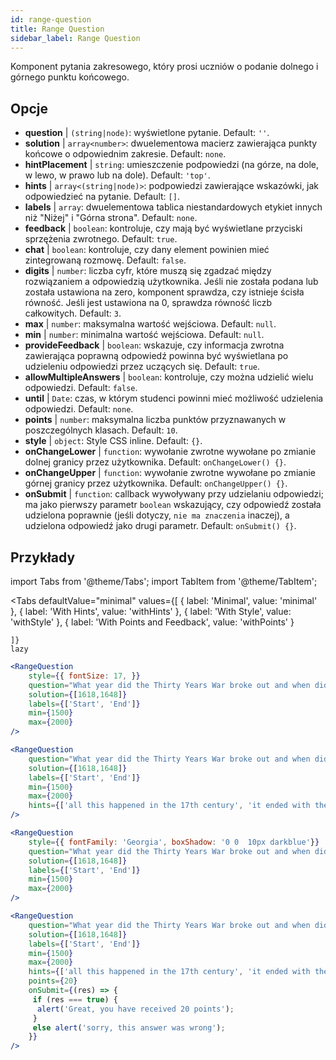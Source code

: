 ```yaml
---
id: range-question
title: Range Question
sidebar_label: Range Question
---
```


Komponent pytania zakresowego, który prosi uczniów o podanie dolnego i górnego punktu końcowego.

## Opcje

* __question__ | `(string|node)`: wyświetlone pytanie. Default: `''`.
* __solution__ | `array<number>`: dwuelementowa macierz zawierająca punkty końcowe o odpowiednim zakresie. Default: `none`.
* __hintPlacement__ | `string`: umieszczenie podpowiedzi (na górze, na dole, w lewo, w prawo lub na dole). Default: `'top'`.
* __hints__ | `array<(string|node)>`: podpowiedzi zawierające wskazówki, jak odpowiedzieć na pytanie. Default: `[]`.
* __labels__ | `array`: dwuelementowa tablica niestandardowych etykiet innych niż "Niżej" i "Górna strona". Default: `none`.
* __feedback__ | `boolean`: kontroluje, czy mają być wyświetlane przyciski sprzężenia zwrotnego. Default: `true`.
* __chat__ | `boolean`: kontroluje, czy dany element powinien mieć zintegrowaną rozmowę. Default: `false`.
* __digits__ | `number`: liczba cyfr, które muszą się zgadzać między rozwiązaniem a odpowiedzią użytkownika. Jeśli nie została podana lub została ustawiona na zero, komponent sprawdza, czy istnieje ścisła równość. Jeśli jest ustawiona na 0, sprawdza równość liczb całkowitych. Default: `3`.
* __max__ | `number`: maksymalna wartość wejściowa. Default: `null`.
* __min__ | `number`: minimalna wartość wejściowa. Default: `null`.
* __provideFeedback__ | `boolean`: wskazuje, czy informacja zwrotna zawierająca poprawną odpowiedź powinna być wyświetlana po udzieleniu odpowiedzi przez uczących się. Default: `true`.
* __allowMultipleAnswers__ | `boolean`: kontroluje, czy można udzielić wielu odpowiedzi. Default: `false`.
* __until__ | `Date`: czas, w którym studenci powinni mieć możliwość udzielenia odpowiedzi. Default: `none`.
* __points__ | `number`: maksymalna liczba punktów przyznawanych w poszczególnych klasach. Default: `10`.
* __style__ | `object`: Style CSS inline. Default: `{}`.
* __onChangeLower__ | `function`: wywołanie zwrotne wywołane po zmianie dolnej granicy przez użytkownika. Default: `onChangeLower() {}`.
* __onChangeUpper__ | `function`: wywołanie zwrotne wywołane po zmianie górnej granicy przez użytkownika. Default: `onChangeUpper() {}`.
* __onSubmit__ | `function`: callback wywoływany przy udzielaniu odpowiedzi; ma jako pierwszy parametr `boolean` wskazujący, czy odpowiedź została udzielona poprawnie (jeśli dotyczy, `nie ma znaczenia` inaczej), a udzielona odpowiedź jako drugi parametr. Default: `onSubmit() {}`.


## Przykłady

import Tabs from '@theme/Tabs';
import TabItem from '@theme/TabItem';

<Tabs
    defaultValue="minimal"
    values={[
        { label: 'Minimal', value: 'minimal' },
        { label: 'With Hints', value: 'withHints' },
        { label: 'With Style', value: 'withStyle' },
        { label: 'With Points and Feedback', value: 'withPoints' }
        
    ]}
    lazy
>

<TabItem value="minimal">

```jsx live
<RangeQuestion
    style={{ fontSize: 17, }}
    question="What year did the Thirty Years War broke out and when did it?"
    solution={[1618,1648]}
    labels={['Start', 'End']}
    min={1500}
    max={2000}
/>
```

</TabItem>

<TabItem value="withHints">

```jsx live
<RangeQuestion
    question="What year did the Thirty Years War broke out and when did it?"
    solution={[1618,1648]}
    labels={['Start', 'End']}
    min={1500}
    max={2000}
    hints={['all this happened in the 17th century', 'it ended with the Peace of Westphalia in 1648']}
/>
```

</TabItem>

<TabItem value="withStyle">

```jsx live
<RangeQuestion
    style={{ fontFamily: 'Georgia', boxShadow: '0 0  10px darkblue'}}
    question="What year did the Thirty Years War broke out and when did it?"
    solution={[1618,1648]}
    labels={['Start', 'End']}
    min={1500}
    max={2000}
/>
```

</TabItem>

<TabItem value="withPoints">

```jsx live
<RangeQuestion
    question="What year did the Thirty Years War broke out and when did it?"
    solution={[1618,1648]}
    labels={['Start', 'End']}
    min={1500}
    max={2000}
    hints={['all this happened in the 17th century', 'it ended with the Peace of Westphalia in 1648']}
    points={20}
    onSubmit={(res) => {
     if (res === true) {
      alert('Great, you have received 20 points');
     }
     else alert('sorry, this answer was wrong');
    }}
/>
```

</TabItem>

</Tabs>
